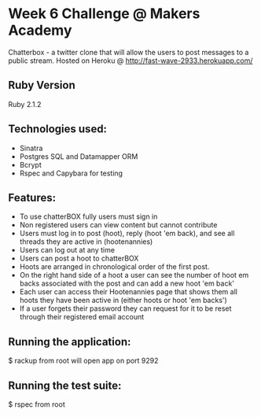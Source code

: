 Week 6 Challenge @ Makers Academy
=================================

Chatterbox - a twitter clone that will allow the users to post messages to a public stream. Hosted on Heroku @ http://fast-wave-2933.herokuapp.com/

Ruby Version
------------
Ruby 2.1.2

Technologies used:
------------------
- Sinatra
- Postgres SQL and Datamapper ORM
- Bcrypt
- Rspec and Capybara for testing

Features:
---------

 - To use chatterBOX fully users must sign in
 - Non registered users can view content but cannot contribute
 - Users must log in to post (hoot), reply (hoot 'em back), and see all threads they are active in (hootenannies)
 - Users can log out at any time
 - Users can post a hoot to chatterBOX
 - Hoots are arranged in chronological order of the first post. 
 - On the right hand side of a hoot a user can see the number of hoot em backs associated with the post and can add a new hoot 'em back'
 - Each user can access their Hootenannies page that shows them all hoots they have been active in (either hoots or hoot 'em backs')
 - If a user forgets their password they can request for it to be reset through their registered email account

Running the application:
------------------------
$ rackup from root will open app on port 9292

Running the test suite:
-----------------------
$ rspec from root




